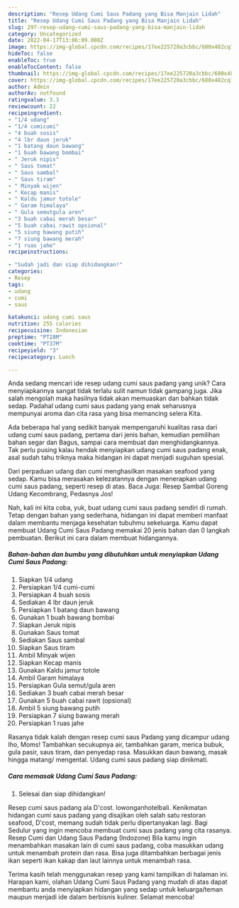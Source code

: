 ```yaml
---
description: "Resep Udang Cumi Saus Padang yang Bisa Manjain Lidah"
title: "Resep Udang Cumi Saus Padang yang Bisa Manjain Lidah"
slug: 297-resep-udang-cumi-saus-padang-yang-bisa-manjain-lidah
category: Uncategorized
date: 2022-04-17T13:06:09.008Z
image: https://img-global.cpcdn.com/recipes/17ee225720a3cbbc/680x482cq70/udang-cumi-saus-padang-foto-resep-utama.jpg
hideToc: false
enableToc: true
enableTocContent: false
thumbnail: https://img-global.cpcdn.com/recipes/17ee225720a3cbbc/680x482cq70/udang-cumi-saus-padang-foto-resep-utama.jpg
cover: https://img-global.cpcdn.com/recipes/17ee225720a3cbbc/680x482cq70/udang-cumi-saus-padang-foto-resep-utama.jpg
author: Admin
authorAv: notfound
ratingvalue: 3.3
reviewcount: 22
recipeingredient:
- "1/4 udang"
- "1/4 cumicumi"
- "4 buah sosis"
- "4 lbr daun jeruk"
- "1 batang daun bawang"
- "1 buah bawang bombai"
- " Jeruk nipis"
- " Saus tomat"
- " Saus sambal"
- " Saus tiram"
- " Minyak wijen"
- " Kecap manis"
- " Kaldu jamur totole"
- " Garam himalaya"
- " Gula semutgula aren"
- "3 buah cabai merah besar"
- "5 buah cabai rawit opsional"
- "5 siung bawang putih"
- "7 siung bawang merah"
- "1 ruas jahe"
recipeinstructions:

- "Sudah jadi dan siap dihidangkan!"
categories:
- Resep
tags:
- udang
- cumi
- saus

katakunci: udang cumi saus 
nutrition: 255 calories
recipecuisine: Indonesian
preptime: "PT28M"
cooktime: "PT37M"
recipeyield: "3"
recipecategory: Lunch

---
```





Anda sedang mencari ide resep udang cumi saus padang yang unik? Cara menyiapkannya sangat tidak terlalu sulit namun tidak gampang juga. Jika salah mengolah maka hasilnya tidak akan memuaskan dan bahkan tidak sedap. Padahal udang cumi saus padang yang enak seharusnya mempunyai aroma dan cita rasa yang bisa memancing selera Kita.





Ada beberapa hal yang sedikit banyak mempengaruhi kualitas rasa dari udang cumi saus padang, pertama dari jenis bahan, kemudian pemilihan bahan segar dan Bagus, sampai cara membuat dan menghidangkannya. Tak perlu pusing kalau hendak menyiapkan udang cumi saus padang enak,      asal sudah tahu triknya maka hidangan ini dapat menjadi suguhan spesial.














Dari perpaduan udang dan cumi menghasilkan masakan seafood yang sedap. Kamu bisa merasakan kelezatannya dengan menerapkan udang cumi saus padang, seperti resep di atas. Baca Juga: Resep Sambal Goreng Udang Kecombrang, Pedasnya Jos!






Nah, kali ini kita coba, yuk, buat udang cumi saus padang sendiri di rumah. Tetap dengan bahan yang sederhana, hidangan ini dapat memberi manfaat dalam membantu menjaga kesehatan tubuhmu sekeluarga. Kamu dapat membuat Udang Cumi Saus Padang memakai 20 jenis bahan dan 0 langkah pembuatan. Berikut ini cara dalam membuat hidangannya.

<!--inarticleads1-->

##### Bahan-bahan dan bumbu yang dibutuhkan untuk menyiapkan Udang Cumi Saus Padang:

1. Siapkan 1/4 udang
1. Persiapkan 1/4 cumi-cumi
1. Persiapkan 4 buah sosis
1. Sediakan 4 lbr daun jeruk
1. Persiapkan 1 batang daun bawang
1. Gunakan 1 buah bawang bombai
1. Siapkan  Jeruk nipis
1. Gunakan  Saus tomat
1. Sediakan  Saus sambal
1. Siapkan  Saus tiram
1. Ambil  Minyak wijen
1. Siapkan  Kecap manis
1. Gunakan  Kaldu jamur totole
1. Ambil  Garam himalaya
1. Persiapkan  Gula semut/gula aren
1. Sediakan 3 buah cabai merah besar
1. Gunakan 5 buah cabai rawit (opsional)
1. Ambil 5 siung bawang putih
1. Persiapkan 7 siung bawang merah
1. Persiapkan 1 ruas jahe


Rasanya tidak kalah dengan resep cumi saus Padang yang dicampur udang lho, Moms! Tambahkan secukupnya air, tambahkan garam, merica bubuk, gula pasir, saus tiram, dan penyedap rasa. Masukkan daun bawang, masak hingga matang/ mengental. Udang cumi saus padang siap dinikmati. 

<!--inarticleads2-->

##### Cara memasak Udang Cumi Saus Padang:


1. Selesai dan siap dihidangkan!

Resep cumi saus padang ala D&#39;cost. lowonganhotelbali. Kenikmatan hidangan cumi saus padang yang disajikan oleh salah satu restoran seafood, D&#39;cost, memang sudah tidak perlu dipertanyakan lagi. Bagi Sedulur yang ingin mencoba membuat cumi saus padang yang cita rasanya. Resep Cumi dan Udang Saus Padang (Indozone) Bila kamu ingin menambahkan masakan lain di cumi saus padang, coba masukkan udang untuk menambah protein dan rasa. Bisa juga ditambahkan berbagai jenis ikan seperti ikan kakap dan laut lainnya untuk menambah rasa. 

Terima kasih telah menggunakan resep yang kami tampilkan di halaman ini. Harapan kami, olahan Udang Cumi Saus Padang yang mudah di atas dapat membantu anda menyiapkan hidangan yang sedap untuk keluarga/teman maupun menjadi ide dalam berbisnis kuliner. Selamat mencoba!
